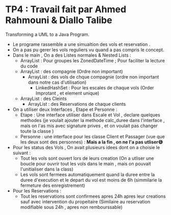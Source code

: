 # TP4 : Travail fait par Ahmed Rahmouni & Diallo Talibe 
Transforming a UML to a Java Program. 

- Le programe rassemble a une simualtion des vols et reservation .
- On a pas pu gerer les vols reguliers vu quand a pas compris le concept.
- Dans le main , On a des Listes normales & Nested Lists :
  - ArrayList : Pour groupes les ZonedDateTime ; Pour faciliter la lecture du code
  - ArrayList : des compagnie (Ordre non important)
      - ArrayList : des vols de chque compagnie (ordre non important dans notre cas d'utilisation)
          - LinkedHashSet : Pour les escales de chaque vols (Order Improtant , et element unique)   
  - ArrayList : des Cleints
    - ArrayList : des Reservations de chaque clients
 - On a utiliser deux Interfaces , Etape et Personne :
    - Etape : Une interface utiliser dans Escale et Vol , declare quelques methodes (je voulait ajouter la methode calc_duree dans l'interface , mais on l'as mis avec signature prives , et on voulait pas changer toute la classe )
    - Personne : une interface pour les classe Client et Passager (vue que les deux sont des personnes) : <strong>Mais a la fin , on ne l'a pas utliser😅</strong>
  - Pour les status des Vols , On avait plusieurs idees dont on a choisie le suivant :
    - Tout les vols sont ouvert lors de leurs creation (On a utliser une boucle pour ouvrir tout les vols dans le main , mais on pouvait l'unitialiser dans la class)
    - Les vols sont fermees automatiquement quand la duree entre la duree d'execution et le depart du vol est moins de 6h (simmilarie la fermeture des enregistrement)
  - Pour les Reservations :
    - Tout les reservations sont confirmees apres 24h apres leur creations sauf avec intervention du propeitaire (Similaire au reservation modifiable sous 24h , apres non rembourssable)
